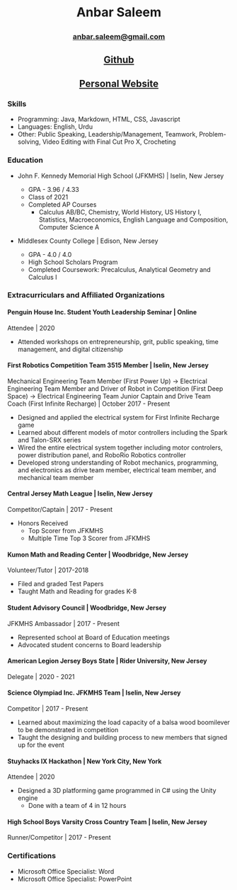 # <p align = center> Anbar Saleem </p> 
### <p align = center>anbar.saleem@gmail.com</p>
## <p align = center> <a href="https://github.com/anbarsaleem">Github</a></p>
## <p align = center> <a href="https://anbarsaleem.github.io/Personal-Site/">Personal Website</a></p>

### Skills

* Programming: Java, Markdown, HTML, CSS, Javascript
* Languages: English, Urdu
* Other: Public Speaking, Leadership/Management, Teamwork, Problem-solving, Video Editing with Final Cut Pro X, Crocheting

### Education

* John F. Kennedy Memorial High School (JFKMHS) | Iselin, New Jersey
    - GPA - 3.96 / 4.33 
    - Class of 2021
    - Completed AP Courses
        - Calculus AB/BC, Chemistry, World History, US History I, Statistics, Macroeconomics, English Language and Composition, Computer Science A

* Middlesex County College | Edison, New Jersey
    - GPA - 4.0 / 4.0
    - High School Scholars Program
    - Completed Coursework: Precalculus, Analytical Geometry and Calculus I
    
### Extracurriculars and Affiliated Organizations

#### Penguin House Inc. Student Youth Leadership Seminar | Online
Attendee | 2020

* Attended workshops on entrepreneurship, grit, public speaking, time management, and digital citizenship

#### First Robotics Competition Team 3515 Member | Iselin, New Jersey
Mechanical Engineering Team Member (First Power Up) → Electrical Engineering Team Member and Driver of Robot in Competition (First Deep Space) → Electrical Engineering Team Junior Captain and Drive Team Coach (First Infinite Recharge) | October 2017 - Present

* Designed and applied the electrical system for First Infinite Recharge game
* Learned about different models of motor controllers including the Spark and Talon-SRX series
* Wired the entire electrical system together including motor controlers, power distribution panel, and RoboRio Robotics controller
* Developed strong understanding of Robot mechanics, programming, and electronics as drive team member, electrical team member, and mechanical team member

#### Central Jersey Math League | Iselin, New Jersey
Competitor/Captain | 2017 - Present

* Honors Received
    - Top Scorer from JFKMHS
    - Multiple Time Top 3 Scorer from JFKMHS

#### Kumon Math and Reading Center | Woodbridge, New Jersey
Volunteer/Tutor | 2017-2018

* Filed and graded Test Papers
* Taught Math and Reading for grades K-8

#### Student Advisory Council | Woodbridge, New Jersey
JFKMHS Ambassador | 2017 - Present

* Represented school at Board of Education meetings
* Advocated student concerns to Board leadership
    
#### American Legion Jersey Boys State | Rider University, New Jersey
Delegate | 2020 - 2021

#### Science Olympiad Inc. JFKMHS Team | Iselin, New Jersey
Competitor | 2017 - Present

* Learned about maximizing the load capacity of a balsa wood boomilever to be demonstrated in competition
* Taught the designing and building process to new members that signed up for the event

#### Stuyhacks IX Hackathon | New York City, New York
Attendee | 2020

* Designed a 3D platforming game programmed in C# using the Unity engine
    - Done with a team of 4 in 12 hours

#### High School Boys Varsity Cross Country Team | Iselin, New Jersey
Runner/Competitor | 2017 - Present

### Certifications

* Microsoft Office Specialist: Word
* Microsoft Office Specialist: PowerPoint
